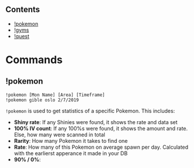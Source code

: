 ## Contents
- [!pokemon]()
- [!gyms]()
- [!quest]()

# Commands
## !pokemon
    !pokemon [Mon Name] [Area] [Timeframe]
    !pokemon gible oslo 2/7/2019

`!pokemon` is used to get statistics of a specific Pokemon. This includes:
- **Shiny rate**: If any Shinies were found, it shows the rate and data set
- **100% IV count**: If any 100%s were found, it shows the amount and rate. Else, how many were scanned in total
- **Rarity**: How many Pokemon it takes to find one
- **Rate**: How many of this Pokemon on average spawn per day. Calculated with the earlierst apperance it made in your DB
- **90% / 0%**: